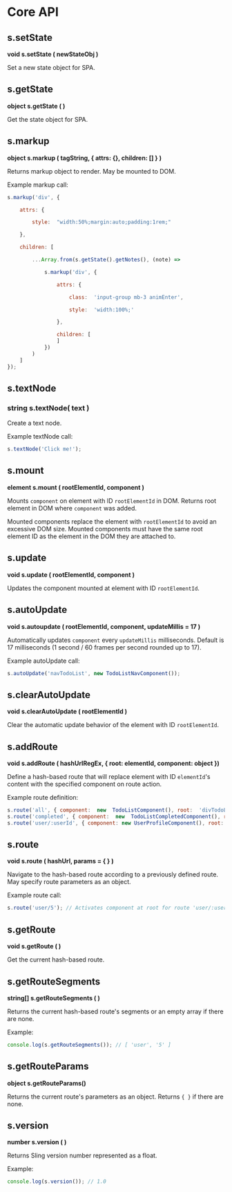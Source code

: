 # Core API

## s.setState 
__void s.setState ( newStateObj )__

Set a new state object for SPA.

## s.getState
__object s.getState ( )__

Get the state object for SPA.

## s.markup
__object s.markup ( tagString, { attrs: {}, children: [] } )__

Returns markup object to render. May be mounted to DOM.

Example markup call:

```javascript
s.markup('div', {

	attrs: {

		style:  "width:50%;margin:auto;padding:1rem;"

	},

	children: [

		...Array.from(s.getState().getNotes(), (note) =>

			s.markup('div', {

				attrs: {

					class:  'input-group mb-3 animEnter',

					style:  'width:100%;'

				},

				children: [
				]
			})
		)
	]
});
```

## s.textNode
### string s.textNode( text )

Create a text node.

Example textNode call:

```javascript
s.textNode('Click me!');
```

## s.mount
__element s.mount ( rootElementId, component )__

Mounts ```component``` on element with ID ```rootElementId``` in DOM.
Returns root element in DOM where ```component``` was added.

Mounted components replace the element with ```rootElementId``` to avoid an excessive DOM size. Mounted components must have the same root element ID as the element in the DOM they are attached to.

## s.update
__void s.update ( rootElementId, component )__

Updates the component mounted at element with ID ```rootElementId```.

## s.autoUpdate
__void s.autoupdate ( rootElementId, component, updateMillis = 17 )__

Automatically updates ```component``` every ```updateMillis``` milliseconds. Default is 17 milliseconds (1 second / 60 frames per second rounded up to 17).

Example autoUpdate call:

```javascript
s.autoUpdate('navTodoList', new TodoListNavComponent());
```

## s.clearAutoUpdate
__void s.clearAutoUpdate ( rootElementId )__

Clear the automatic update behavior of the element with ID ```rootElementId```.

## s.addRoute
__void s.addRoute ( hashUrlRegEx, { root: elementId, component: object })__

Define a hash-based route that will replace element with ID ```elementId```'s content with the specified component on route action.

Example route definition:

```javascript
s.route('all', { component:  new  TodoListComponent(), root:  'divTodoList' });
s.route('completed', { component:  new  TodoListCompletedComponent(), root:  'divTodoList' });
s.route('user/:userId', { component: new UserProfileComponent(), root: 'divUserProfile' });
```

## s.route
__void s.route ( hashUrl, params = { } )__

Navigate to the hash-based route according to a previously defined route. May specify route parameters as an object.

Example route call:

```javascript
s.route('user/5'); // Activates component at root for route 'user/:userId'
```

## s.getRoute
__void s.getRoute ( )__

Get the current hash-based route.

## s.getRouteSegments 
__string[] s.getRouteSegments ( )__

Returns the current hash-based route's segments or an empty array if there are none.

Example:

```javascript
console.log(s.getRouteSegments()); // [ 'user', '5' ]
```

## s.getRouteParams
__object s.getRouteParams()__

Returns the current route's parameters as an object. Returns ```{ }``` if there are none.

## s.version
__number s.version ( )__

Returns Sling version number represented as a float.

Example:

```javascript
console.log(s.version()); // 1.0
```
